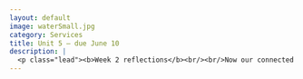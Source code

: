 ```yaml
---
layout: default
image: waterSmall.jpg
category: Services
title: Unit 5 – due June 10
description: |
  <p class="lead"><b>Week 2 reflections</b><br/><br/>Now our connected notebooks start to really take shape.<br/><br/><a href="/unit5/">Read more...</a></p>
---
```

